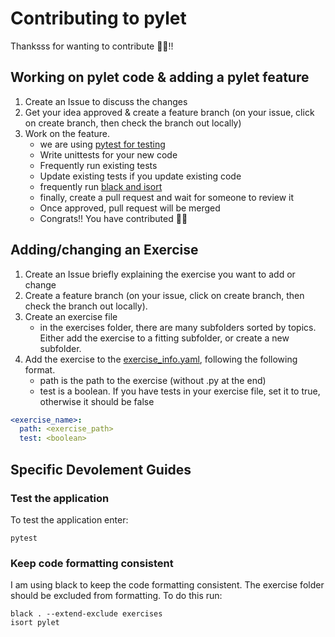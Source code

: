 # Contributing to pylet

Thanksss for wanting to contribute 🐍🤍!!

## Working on pylet code & adding a pylet feature

1. Create an Issue to discuss the changes
2. Get your idea approved & create a feature branch (on your issue, click on create branch, then check the branch out locally)
3. Work on the feature.
   - we are using [pytest for testing](#test-the-application)
   - Write unittests for your new code
   - Frequently run existing tests
   - Update existing tests if you update existing code
   - frequently run [black and isort](#keep-code-formatting-consistent)
   - finally, create a pull request and wait for someone to review it
   - Once approved, pull request will be merged
   - Congrats!! You have contributed 🤍🤍

## Adding/changing an Exercise

1. Create an Issue briefly explaining the exercise you want to add or change
2. Create a feature branch (on your issue, click on create branch, then check the branch out locally).
3. Create an exercise file
   - in the exercises folder, there are many subfolders sorted by topics. Either add the exercise to a fitting subfolder, or create a new subfolder.
4. Add the exercise to the [exercise_info.yaml](/exercise_info.yaml), following the following format.
   - path is the path to the exercise (without .py at the end)
   - test is a boolean. If you have tests in your exercise file, set it to true, otherwise it should be false

```yaml
<exercise_name>:
  path: <exercise_path>
  test: <boolean>
```

## Specific Devolement Guides

### Test the application

To test the application enter:

```
pytest
```

### Keep code formatting consistent

I am using black to keep the code formatting consistent.
The exercise folder should be excluded from formatting.
To do this run:

```
black . --extend-exclude exercises
isort pylet
```

